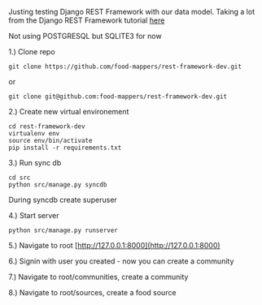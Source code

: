 Justing testing Django REST Framework with our data model.  Taking a lot from the Django REST Framework tutorial [here](http://django-rest-framework.org/tutorial/quickstart.html)

Not using POSTGRESQL but SQLITE3 for now

1.) Clone repo

	git clone https://github.com/food-mappers/rest-framework-dev.git

or

	git clone git@github.com:food-mappers/rest-framework-dev.git

2.) Create new virtual environement

	cd rest-framework-dev
	virtualenv env
	source env/bin/activate
	pip install -r requirements.txt

3.) Run sync db

	cd src
	python src/manage.py syncdb

During syncdb create superuser

4.) Start server

	python src/manage.py runserver

5.) Navigate to root [http://127.0.0.1:8000](http://127.0.0.1:8000)

6.) Signin with user you created - now you can create a community

7.) Navigate to root/communities, create a community

8.) Navigate to root/sources, create a food source

